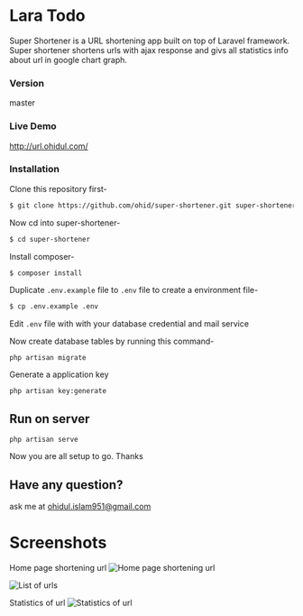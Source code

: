 # Lara Todo

Super Shortener is a URL shortening app built on top of Laravel framework. 
Super shortener shortens urls with ajax response and givs all statistics info about url in google chart graph.


### Version
master

### Live Demo
http://url.ohidul.com/

### Installation

Clone this repository first-
```sh
$ git clone https://github.com/ohid/super-shortener.git super-shortener
```

Now cd into super-shortener-
```sh
$ cd super-shortener
```

Install composer-
```sh
$ composer install  
```

Duplicate `.env.example` file to `.env` file to create a environment file-
```sh
$ cp .env.example .env
```

Edit `.env` file with with your database credential and mail service

Now create database tables by running this command-
```
php artisan migrate
```

Generate a application key
```
php artisan key:generate
```

## Run on server
```
php artisan serve
```


Now you are all setup to go. Thanks

## Have any  question?
ask me at ohidul.islam951@gmail.com


# Screenshots

Home page shortening url
![Home page shortening url](https://f80b40e2f310199b7fee1416426c7e105de8fafa.googledrive.com/host/0B6SVI7iK7bjjOEFkNDJjXzBQRG8)

![List of urls](https://37873425a3ec674ffd28d1839dd44501f2da12a5.googledrive.com/host/0B6SVI7iK7bjjelpHamNvV2RrTlE)

Statistics of url
![Statistics of url](https://3a207e688e472a46f8d68d626e56840030f780bc.googledrive.com/host/0B6SVI7iK7bjjU1dIUS1mM05KaUE)
